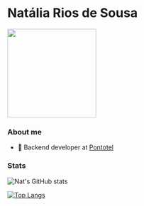 # Natália Rios de Sousa

<img style="margin: 0 auto" src="https://c.tenor.com/DSG9ZID25nsAAAAC/hello-there-general-kenobi.gif" height="200">

### About me

  - 🔭 Backend developer at <a target="_blank" href="https://www.pontotel.com.br///">Pontotel</a>

### Stats

![Nat's GitHub stats](https://github-readme-stats.vercel.app/api?username=natalia-rios&count_private=true&show_icons=true&theme=dracula)

[![Top Langs](https://github-readme-stats.vercel.app/api/top-langs/?username=natalia-rios&hide=jupyter%20notebook&theme=dracula)](https://github.com/anuraghazra/github-readme-stats)

<!--START_SECTION:waka-->

<!--END_SECTION:waka-->

<!--
**natalia-rios/natalia-rios** is a ✨ _special_ ✨ repository because its `README.md` (this file) appears on your GitHub profile.

Here are some ideas to get you started:

-  I’m currently working on ...
- 🌱 I’m currently learning ...
- 👯 I’m looking to collaborate on ...
- 🤔 I’m looking for help with ...
- 💬 Ask me about ...
- 📫 How to reach me: ...
- 😄 Pronouns: ...
- ⚡ Fun fact: ...
-->
